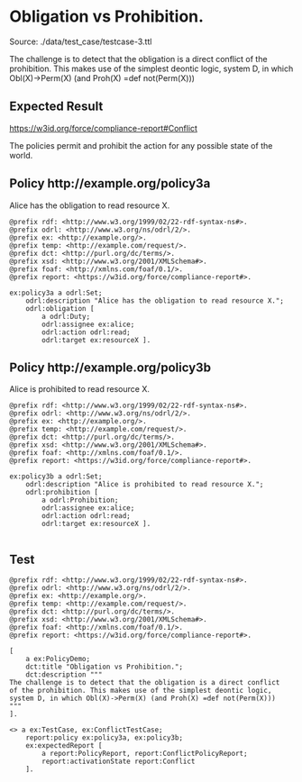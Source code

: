 # Obligation vs Prohibition.
Source: ./data/test_case/testcase-3.ttl

 The challenge is to detect that the obligation is a direct conflict of the prohibition. This makes use of the simplest deontic logic, system D, in which Obl(X)->Perm(X) (and Proh(X) =def not(Perm(X))) 


## Expected Result 

https://w3id.org/force/compliance-report#Conflict

The policies permit and prohibit the action for any possible state of the world.

<h2>Policy <span>http://example.org/policy3a</span></h2>

Alice has the obligation to read resource X.

```
@prefix rdf: <http://www.w3.org/1999/02/22-rdf-syntax-ns#>.
@prefix odrl: <http://www.w3.org/ns/odrl/2/>.
@prefix ex: <http://example.org/>.
@prefix temp: <http://example.com/request/>.
@prefix dct: <http://purl.org/dc/terms/>.
@prefix xsd: <http://www.w3.org/2001/XMLSchema#>.
@prefix foaf: <http://xmlns.com/foaf/0.1/>.
@prefix report: <https://w3id.org/force/compliance-report#>.

ex:policy3a a odrl:Set;
    odrl:description "Alice has the obligation to read resource X.";
    odrl:obligation [ 
        a odrl:Duty;
        odrl:assignee ex:alice;
        odrl:action odrl:read;
        odrl:target ex:resourceX ].
```

<h2>Policy <span>http://example.org/policy3b</span></h2>

Alice is prohibited to read resource X.

```
@prefix rdf: <http://www.w3.org/1999/02/22-rdf-syntax-ns#>.
@prefix odrl: <http://www.w3.org/ns/odrl/2/>.
@prefix ex: <http://example.org/>.
@prefix temp: <http://example.com/request/>.
@prefix dct: <http://purl.org/dc/terms/>.
@prefix xsd: <http://www.w3.org/2001/XMLSchema#>.
@prefix foaf: <http://xmlns.com/foaf/0.1/>.
@prefix report: <https://w3id.org/force/compliance-report#>.

ex:policy3b a odrl:Set;
    odrl:description "Alice is prohibited to read resource X.";
    odrl:prohibition [
        a odrl:Prohibition;
        odrl:assignee ex:alice;
        odrl:action odrl:read;
        odrl:target ex:resourceX ].


```

## Test

```
@prefix rdf: <http://www.w3.org/1999/02/22-rdf-syntax-ns#>.
@prefix odrl: <http://www.w3.org/ns/odrl/2/>.
@prefix ex: <http://example.org/>.
@prefix temp: <http://example.com/request/>.
@prefix dct: <http://purl.org/dc/terms/>.
@prefix xsd: <http://www.w3.org/2001/XMLSchema#>.
@prefix foaf: <http://xmlns.com/foaf/0.1/>.
@prefix report: <https://w3id.org/force/compliance-report#>.

[
    a ex:PolicyDemo;
    dct:title "Obligation vs Prohibition.";
    dct:description """
The challenge is to detect that the obligation is a direct conflict
of the prohibition. This makes use of the simplest deontic logic,
system D, in which Obl(X)->Perm(X) (and Proh(X) =def not(Perm(X)))
"""
].

<> a ex:TestCase, ex:ConflictTestCase;
    report:policy ex:policy3a, ex:policy3b;
    ex:expectedReport [
        a report:PolicyReport, report:ConflictPolicyReport;
        report:activationState report:Conflict
    ].

```
